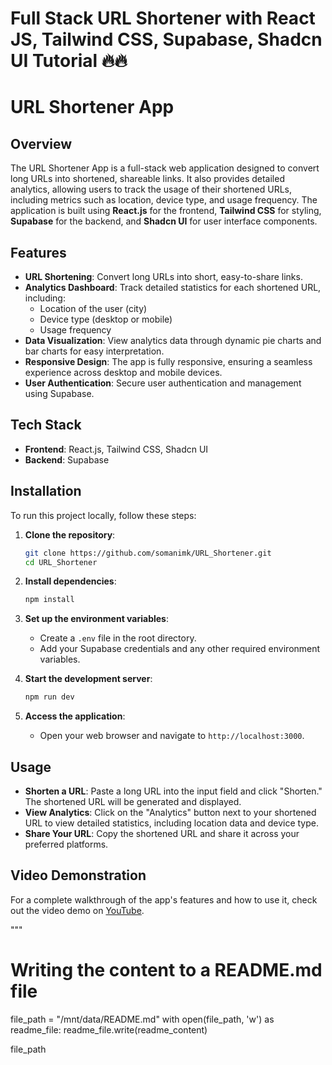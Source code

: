 # Full Stack URL Shortener with React JS, Tailwind CSS, Supabase, Shadcn UI Tutorial 🔥🔥
# URL Shortener App

## Overview

The URL Shortener App is a full-stack web application designed to convert long URLs into shortened, shareable links. It also provides detailed analytics, allowing users to track the usage of their shortened URLs, including metrics such as location, device type, and usage frequency. The application is built using **React.js** for the frontend, **Tailwind CSS** for styling, **Supabase** for the backend, and **Shadcn UI** for user interface components.

## Features

- **URL Shortening**: Convert long URLs into short, easy-to-share links.
- **Analytics Dashboard**: Track detailed statistics for each shortened URL, including:
  - Location of the user (city)
  - Device type (desktop or mobile)
  - Usage frequency
- **Data Visualization**: View analytics data through dynamic pie charts and bar charts for easy interpretation.
- **Responsive Design**: The app is fully responsive, ensuring a seamless experience across desktop and mobile devices.
- **User Authentication**: Secure user authentication and management using Supabase.

## Tech Stack

- **Frontend**: React.js, Tailwind CSS, Shadcn UI
- **Backend**: Supabase

## Installation

To run this project locally, follow these steps:

1. **Clone the repository**:
    ```bash
    git clone https://github.com/somanimk/URL_Shortener.git
    cd URL_Shortener
    ```

2. **Install dependencies**:
    ```bash
    npm install
    ```

3. **Set up the environment variables**:
   - Create a `.env` file in the root directory.
   - Add your Supabase credentials and any other required environment variables.

4. **Start the development server**:
    ```bash
    npm run dev
    ```

5. **Access the application**:
   - Open your web browser and navigate to `http://localhost:3000`.

## Usage

- **Shorten a URL**: Paste a long URL into the input field and click "Shorten." The shortened URL will be generated and displayed.
- **View Analytics**: Click on the "Analytics" button next to your shortened URL to view detailed statistics, including location data and device type.
- **Share Your URL**: Copy the shortened URL and share it across your preferred platforms.

## Video Demonstration

For a complete walkthrough of the app's features and how to use it, check out the video demo on [YouTube](https://youtu.be/luzZdJDv7L0).

"""

# Writing the content to a README.md file
file_path = "/mnt/data/README.md"
with open(file_path, 'w') as readme_file:
    readme_file.write(readme_content)

file_path
